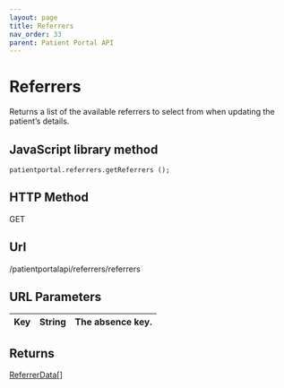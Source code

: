 ```yaml
---
layout: page
title: Referrers
nav_order: 33
parent: Patient Portal API
---
```


# Referrers
Returns a list of the available referrers to select from when updating the patient’s details.## JavaScript library method```patientportal.referrers.getReferrers ();```## HTTP MethodGET## ****Url****/patientportalapi/referrers/referrers## URL Parameters| Key | String | The absence key. || --- | --- | --- |## Returns[ReferrerData\[\]](#_ReferrerData)